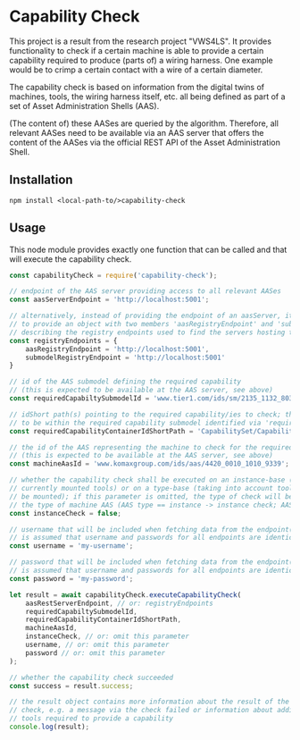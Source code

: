 # Capability Check

This project is a result from the research project "VWS4LS". It provides functionality
to check if a certain machine is able to provide a certain capability required
to produce (parts of) a wiring harness. One example would be to crimp a certain
contact with a wire of a certain diameter.

The capability check is based on information from the digital twins of machines,
tools, the wiring harness itself, etc. all being defined as part of a set of
Asset Administration Shells (AAS).

(The content of) these AASes are queried by the algorithm. Therefore, all relevant AASes need to
be available via an AAS server that offers the content of the AASes via the
official REST API of the Asset Administration Shell.

## Installation

`npm install <local-path-to/>capability-check`

## Usage

This node module provides exactly one function that can be called and that will execute the capability check.

```javascript
const capabilityCheck = require('capability-check');

// endpoint of the AAS server providing access to all relevant AASes
const aasServerEndpoint = 'http://localhost:5001'; 

// alternatively, instead of providing the endpoint of an aasServer, it is also possible
// to provide an object with two members 'aasRegistryEndpoint' and 'submodelRegistryEndpoint' 
// describing the registry endpoints used to find the servers hosting the relevant AASes and submodels;
const registryEndpoints = {
    aasRegistryEndpoint = 'http://localhost:5001',
    submodelRegistryEndpoint = 'http://localhost:5001'
}

// id of the AAS submodel defining the required capability
// (this is expected to be available at the AAS server, see above)
const requiredCapabiltySubmodelId = 'www.tier1.com/ids/sm/2135_1132_8032_2655';

// idShort path(s) pointing to the required capability/ies to check; this is expected
// to be within the required capability submodel identified via 'requiredCapabiltySubmodelId'
const requiredCapabilityContainerIdShortPath = 'CapabilitySet/CapabilityContainer01'; // or: ['CapabilitySet/CapabilityContainer01', 'CapabilitySet/CapabilityContainer02']

// the id of the AAS representing the machine to check for the required capability
// (this is expected to be available at the AAS server, see above)
const machineAasId = 'www.komaxgroup.com/ids/aas/4420_0010_1010_9339';

// whether the capability check shall be executed on an instance-base (taking into account the 
// currently mounted tools) or on a type-base (taking into account tools that can theoretically 
// be mounted); if this parameter is omitted, the type of check will be determined based on 
// the type of machine AAS (AAS type == instance -> instance check; AAS type == type -> type check)
const instanceCheck = false;

// username that will be included when fetching data from the endpoint(s); username/password will be included directly in the fetch urls; it 
// is assumed that username and passwords for all endpoints are identical
const username = 'my-username';

// password that will be included when fetching data from the endpoint(s); username/password will be included directly in the fetch urls; it 
// is assumed that username and passwords for all endpoints are identical
const password = 'my-password';

let result = await capabilityCheck.executeCapabilityCheck(
    aasRestServerEndpoint, // or: registryEndpoints
    requiredCapabiltySubmodelId, 
    requiredCapabilityContainerIdShortPath, 
    machineAasId,
    instanceCheck, // or: omit this parameter
    username, // or: omit this parameter
    password // or: omit this parameter
);

// whether the capability check succeeded
const success = result.success;

// the result object contains more information about the result of the capability
// check, e.g. a message via the check failed or information about additional 
// tools required to provide a capability
console.log(result);
```